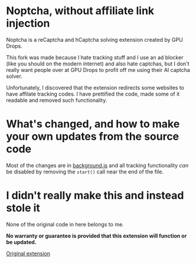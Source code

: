 # Noptcha, without affiliate link injection

Noptcha is a reCaptcha and hCaptcha solving extension created by GPU Drops.

This fork was made because I hate tracking stuff and I use an ad blocker (like you should on the modern internet) and also hate captchas, but I don't really want people over at GPU Drops to profit off me using their AI captcha solver.

Unfortunately, I discovered that the extension redirects some websites to have affilate tracking codes. I have prettified the code, made some of it readable and removed such functionality.

# What's changed, and how to make your own updates from the source code 

Most of the changes are in [background.js](background.js) and all tracking functionality _can_ be disabled by removing the `start()` call near the end of the file.

# I didn't really make this and instead stole it

None of the original code in here belongs to me.

**No warranty or guarantee is provided that this extension will function or be updated.**

[Original extension](https://chrome.google.com/webstore/detail/noptcha-recaptcha-hcaptch/dknlfmjaanfblgfdfebhijalfmhmjjjo)